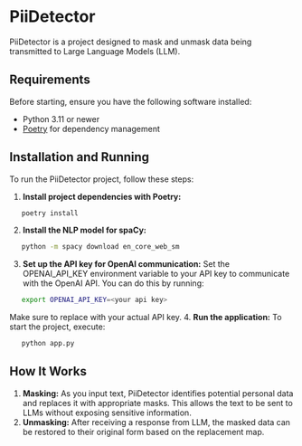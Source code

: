 # PiiDetector
PiiDetector is a project designed to mask and unmask data being transmitted to Large Language Models (LLM).
## Requirements
Before starting, ensure you have the following software installed:
- Python 3.11 or newer
- [Poetry](https://python-poetry.org/) for dependency management
## Installation and Running
To run the PiiDetector project, follow these steps:
1. **Install project dependencies with Poetry:**
 
```bash
   poetry install
```
   
2. **Install the NLP model for spaCy:**
 
```bash
   python -m spacy download en_core_web_sm
```
   
3. **Set up the API key for OpenAI communication:**
  Set the OPENAI_API_KEY environment variable to your API key to communicate with the OpenAI API. You can do this by running:
 
```bash
   export OPENAI_API_KEY=<your api key>
```
  Make sure to replace <your api key> with your actual API key.
4. **Run the application:**
  To start the project, execute:
 
```bash
   python app.py
```
   
## How It Works
1. **Masking:** As you input text, PiiDetector identifies potential personal data and replaces it with appropriate masks. This allows the text to be sent to LLMs without exposing sensitive information.
2. **Unmasking:** After receiving a response from LLM, the masked data can be restored to their original form based on the replacement map.
